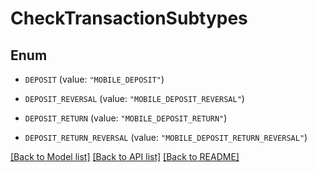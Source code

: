 # CheckTransactionSubtypes

## Enum


* `DEPOSIT` (value: `"MOBILE_DEPOSIT"`)

* `DEPOSIT_REVERSAL` (value: `"MOBILE_DEPOSIT_REVERSAL"`)

* `DEPOSIT_RETURN` (value: `"MOBILE_DEPOSIT_RETURN"`)

* `DEPOSIT_RETURN_REVERSAL` (value: `"MOBILE_DEPOSIT_RETURN_REVERSAL"`)


[[Back to Model list]](../README.md#documentation-for-models) [[Back to API list]](../README.md#documentation-for-api-endpoints) [[Back to README]](../README.md)


